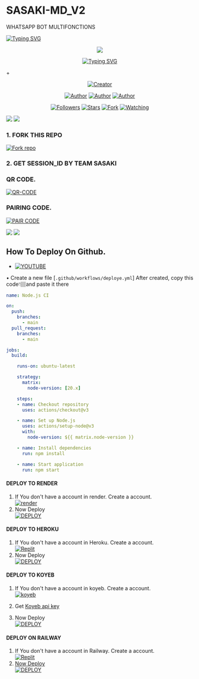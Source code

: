 # SASAKI-MD_V2

WHATSAPP BOT MULTIFONCTIONS 

<a href="https://git.io/typing-svg"><img src="https://readme-typing-svg.demolab.com?font=Black+Ops+One&size=50&pause=1000&color=1BAFBAFF&center=true&width=910&height=100&lines= THANKS FOR CHOOSING +SASAKI-MD_V2;MULTI+DEVICE+WHATSAPP+BOT;CREATED+BY+TEAM+SASAKI" alt="Typing SVG" /></a>
  </p>
  
<p align="center"> 
<up A simple WhatsApp User Bot Coded By Akashi and Arthur </u>
</p>
<p align="center">
<img src="https://telegra.ph/file/8aff6928045c1fddb8800.jpg"/>       
<p align="center">
  <a href="https://git.io/typing-svg"><img src="https://readme-typing-svg.demolab.com?font=EB+Garamond&weight=800&size=30&duration=5000&pause=1000&random=false&width=500&lines=+•__I'M+SASAKI-MD_V2__•;MULTI-DEVICE+WHATSAPP+BOT;DEVELOPED+BY+AKASHI SASAKI+AND+ARTHUR SASAKI."                               alt="Typing SVG" /></a>
</p> +
<p align="center">
<a href="#"><img title="Creator" src="https://img.shields.io/badge/Creator-TEAM_SASAKI-red.svg?style=for-the-badge&logo=github"></a>
</a>
</p>
<p align="center">
<a href="https://github.com/Alp24ni"><img title="Author" src="https://img.shields.io/badge/TEAM_SASAKI-black?style=for-the-badge&logo=Github"></a> <a href="https://chat.whatsapp.com/IdB2EfQiNlKBekQrigN9m9"><img title="Author" src="https://img.shields.io/badge/CHANNEL-black?style=for-the-badge&logo=whatsapp"></a> <a href="https://wa.me/221768649590"><img title="Author" src="https://img.shields.io/badge/CHAT US-black?style=for-the-badge&logo=whatsapp">
<p/>
<p align="center">
<a href="https://github.com/Alp24ni?tab=followers"><img title="Followers" src="https://img.shields.io/github/followers/Alp24ni?label=Followers&style=social"></a>
<a href="https://github.com/Alp24ni/SASAKI-MD_V2/stargazers"><img title="Stars" src="https://img.shields.io/github/stars/Alp24ni/SASAKI-MD_V2?&style=social"></a>
<a href="https://github.com/Alp24ni/SASAKI-MD_V2"><img title="Fork" src="https://img.shields.io/github/forks/Alp24ni/SASAKI-MD_V2?style=social"></a>
<a href="https://github.com/Alp24ni/SASAKI-MD_V2/watchers"><img title="Watching" src="https://img.shields.io/github/watchers/Alp24ni/SASAKI-MD_V2?label=Watching&style=social"></a>
</p>

<a><img src='https://i.imgur.com/LyHic3i.gif'/></a>
<a><img src='https://i.imgur.com/LyHic3i.gif'/></a>

   
### 1. FORK THIS REPO

<a href='https://github.com/Alp24ni/SASAKI-MD_V2/fork' target="_blank"><img alt='Fork repo' src='https://img.shields.io/badge/Fork This Repo-blue?style=for-the-badge&logo=git&logoColor=white'/></a>
<p align="center">

### 2. GET SESSION_ID BY TEAM SASAKI

### QR CODE.
<a href='https://web-qr-q4sk.onrender.com/' target="_blank"><img alt='QR-CODE' src='https://img.shields.io/badge/QR-CODE-Purple?style=for-the-badge&logo=git&logoColor=white'/></a>
<p align="center">


### PAIRING CODE.
<a href='https://sasaki-md-v2-paire.onrender.com/' target="_blank"><img alt='PAIR CODE' src='https://img.shields.io/badge/PAIRING-CODE-Red?style=for-the-badge&logo=git&logoColor=white'/></a>
<p align="center">


<a><img src='https://i.imgur.com/LyHic3i.gif'/></a>
<a><img src='https://i.imgur.com/LyHic3i.gif'/></a>

## How To Deploy On Github.
* [![YOUTUBE](https://img.shields.io/badge/HOW_TO_DEPLOY-red?style=for-the-badge&logo=youtube&logoColor=white)](https://youtu.be/T77rQM7Nk5k?si=gg-LJxS6vC6kBEpJ)

• Create a new file [`.github/workflows/deploye.yml`] After created, copy this code👇🏽and paste it there
```yml
name: Node.js CI

on:
  push:
    branches:
      - main
  pull_request:
    branches:
      - main

jobs:
  build:

    runs-on: ubuntu-latest

    strategy:
      matrix:
        node-version: [20.x]

    steps:
    - name: Checkout repository
      uses: actions/checkout@v3

    - name: Set up Node.js
      uses: actions/setup-node@v3
      with:
        node-version: ${{ matrix.node-version }}

    - name: Install dependencies
      run: npm install

    - name: Start application
      run: npm start

```
  
#### DEPLOY TO RENDER 

1. If You don't have a account in render. Create a account.
    <br>
<a href='https://dashboard.render.com/register' target="_blank"><img alt='render' src='https://img.shields.io/badge/-Create-Blue?style=for-the-badge&logo=render&logoColor=white'/></a>
2. Now Deploy
    <br>
<a href='https://render.com/deploy?repo=https://github.com/Alp24ni/SASAKI-MD_V2' target="_blank"><img alt='DEPLOY' src='https://img.shields.io/badge/-DEPLOY-blue?style=for-the-badge&logo=render&logoColor=white'/></a>

#### DEPLOY TO HEROKU 

1. If You don't have a account in Heroku. Create a account.
    <br>
<a href='https://heroku.com' target="_blank"><img alt='Replit' src='https://img.shields.io/badge/-Create-Green?style=for-the-badge&logo=heroku'/></a>
   <br>
2. Now Deploy
    <br>
<a href='https://heroku.com/deploy?template=https://github.com/Alp24ni/SASAKI-MD_V2' target="_blank"><img alt='DEPLOY' src='https://img.shields.io/badge/-DEPLOY-Blue?style=for-the-badge&logo=heroku'/></a>

#### DEPLOY TO KOYEB 

1. If You don't have a account in koyeb. Create a account.
    <br>
<a href='https://app.koyeb.com/auth/signup' target="_blank"><img alt='koyeb' src='https://img.shields.io/badge/-Create-Green?style=for-the-badge&logo=koyeb'/></a>

2. Get [Koyeb api key](https://app.koyeb.com/account/api)

4. Now Deploy
    <br>
<a href='https://app.koyeb.com/services/deploy?type=git&repository=https://github.com/Alp24ni/SASAKI-MD_V2&branch=main&name=xbotmd&builder=dockerfile&env[SESSION_ID]=%20&env[WORK_TYPE]=private&env[HANDLER]=.&env[BOT_INFO]=SASAKI-_V2;ASWIN%20SPARKY;https://i.imgur.com/QH7T7u9.jpeg&env[SUDO]=221768649590,221768649590&env[STICKER_DATA]=TEAM SASAKI&env[DATABASE_URL]' target="_blank"><img alt='DEPLOY' src='https://img.shields.io/badge/-DEPLOY-Green?style=for-the-badge&logo=koyeb'/></a>

#### DEPLOY ON RAILWAY

1. If You don't have a account in Railway. Create a account.
    <br>
<a href='https://railway.app' target="_blank"><img alt='Replit' src='https://img.shields.io/badge/-Create-purple?style=for-the-badge&logo=railway'/>
2. Now Deploy
    <br>
<a href='https://railway.app' target="_blank"><img alt='DEPLOY' src='https://img.shields.io/badge/-DEPLOY-purple?style=for-the-badge&logo=railway'/></a>
